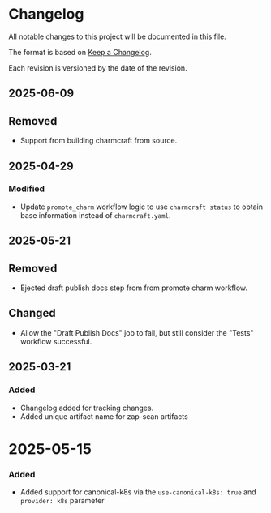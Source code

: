 # Changelog

All notable changes to this project will be documented in this file.

The format is based on [Keep a Changelog](https://keepachangelog.com/en/1.1.0/).

Each revision is versioned by the date of the revision.

## 2025-06-09

## Removed

- Support from building charmcraft from source.

## 2025-04-29

### Modified

- Update `promote_charm` workflow logic to use `charmcraft status` to obtain base information instead of `charmcraft.yaml`.

## 2025-05-21

## Removed

- Ejected draft publish docs step from from promote charm workflow.

## Changed

- Allow the "Draft Publish Docs" job to fail, but still consider the "Tests" workflow successful.

## 2025-03-21

### Added

- Changelog added for tracking changes.
- Added unique artifact name for zap-scan artifacts

# 2025-05-15

### Added

- Added support for canonical-k8s via the `use-canonical-k8s: true` and `provider: k8s` parameter

